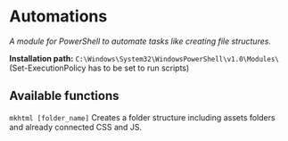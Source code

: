 # Automations
*A module for PowerShell to automate tasks like creating file structures.*

**Installation path:** `C:\Windows\System32\WindowsPowerShell\v1.0\Modules\` (Set-ExecutionPolicy has to be set to run scripts)

## Available functions

<code>mkhtml [folder_name]</code> Creates a folder structure including assets folders and already connected CSS and JS.
